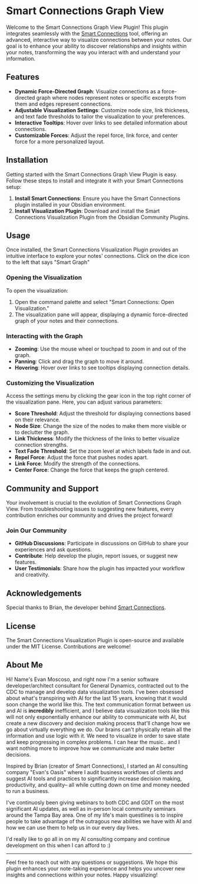 # Smart Connections Graph View

Welcome to the Smart Connections Graph View Plugin! This plugin integrates seamlessly with the [Smart Connections](https://github.com/brianpetro/obsidian-smart-connections) tool, offering an advanced, interactive way to visualize connections between your notes. Our goal is to enhance your ability to discover relationships and insights within your notes, transforming the way you interact with and understand your information.

## Features

- **Dynamic Force-Directed Graph**: Visualize connections as a force-directed graph where nodes represent notes or specific excerpts from them and edges represent connections.
- **Adjustable Visualization Settings**: Customize node size, link thickness, and text fade thresholds to tailor the visualization to your preferences.
- **Interactive Tooltips**: Hover over links to see detailed information about connections.
- **Customizable Forces**: Adjust the repel force, link force, and center force for a more personalized layout.

## Installation

Getting started with the Smart Connections Graph View Plugin is easy. Follow these steps to install and integrate it with your Smart Connections setup:

1. **Install Smart Connections**: Ensure you have the Smart Connections plugin installed in your Obsidian environment.
2. **Install Visualization Plugin**: Download and install the Smart Connections Visualization Plugin from the Obsidian Community Plugins.

## Usage

Once installed, the Smart Connections Visualization Plugin provides an intuitive interface to explore your notes' connections.  Click on the dice icon to the left that says "Smart Graph"

### Opening the Visualization

To open the visualization:

1. Open the command palette and select "Smart Connections: Open Visualization."
2. The visualization pane will appear, displaying a dynamic force-directed graph of your notes and their connections.

### Interacting with the Graph

- **Zooming**: Use the mouse wheel or touchpad to zoom in and out of the graph.
- **Panning**: Click and drag the graph to move it around.
- **Hovering**: Hover over links to see tooltips displaying connection details.

### Customizing the Visualization

Access the settings menu by clicking the gear icon in the top right corner of the visualization pane. Here, you can adjust various parameters:

- **Score Threshold**: Adjust the threshold for displaying connections based on their relevance.
- **Node Size**: Change the size of the nodes to make them more visible or to declutter the graph.
- **Link Thickness**: Modify the thickness of the links to better visualize connection strengths.
- **Text Fade Threshold**: Set the zoom level at which labels fade in and out.
- **Repel Force**: Adjust the force that pushes nodes apart.
- **Link Force**: Modify the strength of the connections.
- **Center Force**: Change the force that keeps the graph centered.


## Community and Support

Your involvement is crucial to the evolution of Smart Connections Graph View. From troubleshooting issues to suggesting new features, every contribution enriches our community and drives the project forward! 

### Join Our Community

- **GitHub Discussions**: Participate in discussions on GitHub to share your experiences and ask questions.
- **Contribute**: Help develop the plugin, report issues, or suggest new features.
- **User Testimonials**: Share how the plugin has impacted your workflow and creativity.

## Acknowledgements

Special thanks to Brian, the developer behind [Smart Connections](https://github.com/brianpetro/obsidian-smart-connections). 

## License

The Smart Connections Visualization Plugin is open-source and available under the MIT License. Contributions are welcome!

## About Me

Hi! Name's Evan Moscoso, and right now I'm a senior software developer/architect consultant for General Dynamics, contracted out to the CDC to manage and develop data visualization tools.  I've been obsessed about what's transpiring with AI for the last 15 years, knowing that it would soon change the world like this.  The text communication format between us and AI is **incredibly** inefficient, and I believe data visualization tools like this will not only exponentially enhance our ability to communicate with AI, but create a new discovery and decision making process that'll change how we go about virtually everything we do.  Our brains can't physically retain all the information and use logic with it.  We need to visualize in order to save state and keep progressing in complex problems.  I can hear the music.. and I want nothing more to improve how we communicate and make better decisions.  

Inspired by Brian (creator of Smart Connections), I started an AI consulting company "Evan's Oasis" where I audit business workflows of clients and suggest AI tools and practices to significantly increase decision making, productivity, and quality– all while cutting down on time and money needed to run a business.  

I've continuosly been giving webinars to both CDC and GDIT on the most significant AI updates, as well as in-person local community seminars around the Tampa Bay area. 
One of my life's main questlines is to inspire people to take advantage of the outragous new abilities we have with AI and how we can use them to help us in our every day lives.

I'd really like to go all in on my AI consulting company and continue development on this when I can afford to :)

---

Feel free to reach out with any questions or suggestions. We hope this plugin enhances your note-taking experience and helps you uncover new insights and connections within your notes. Happy visualizing!
